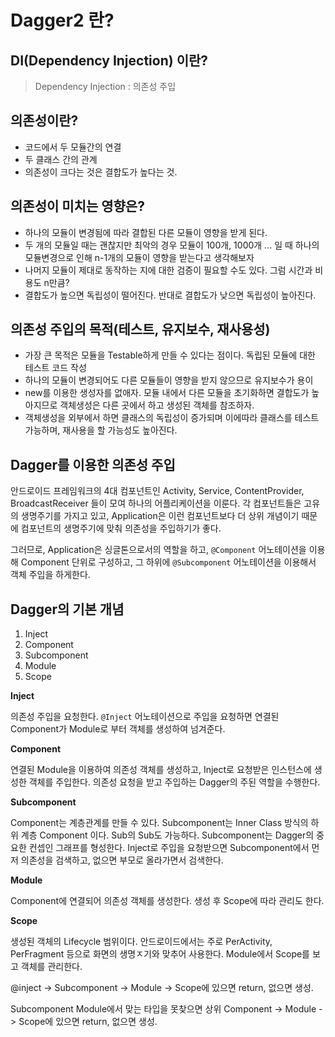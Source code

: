 # Dagger2 란?

## DI(Dependency Injection) 이란?

> Dependency Injection : 의존성 주입

## 의존성이란?

- 코드에서 두 모듈간의 연결
- 두 클래스 간의 관계
- 의존성이 크다는 것은 결합도가 높다는 것.

## 의존성이 미치는 영향은?

- 하나의 모듈이 변경됨에 따라 결합된 다른 모듈이 영향을 받게 된다.
- 두 개의 모듈일 때는 괜찮지만 최악의 경우 모듈이 100개, 1000개 ... 일 때 하나의 모듈변경으로 인해 n-1개의 모듈이 영향을 받는다고 생각해보자
- 나머지 모듈이 제대로 동작하는 지에 대한 검증이 필요할 수도 있다. 그럼 시간과 비용도 n만큼?
- 결합도가 높으면 독립성이 떨어진다. 반대로 결합도가 낮으면 독립성이 높아진다.

## 의존성 주입의 목적(테스트, 유지보수, 재사용성)

- 가장 큰 목적은 모듈을 Testable하게 만들 수 있다는 점이다. 독립된 모듈에 대한 테스트 코드 작성
- 하나의 모듈이 변경되어도 다른 모듈들이 영향을 받지 않으므로 유지보수가 용이
- new를 이용한 생성자를 없애자. 모듈 내에서 다른 모듈을 초기화하면 결합도가 높아지므로 객체생성은 다른 곳에서 하고 생성된 객체를 참조하자.
- 객체생성을 외부에서 하면 클래스의 독립성이 증가되며 이에따라 클래스를 테스트 가능하며, 재사용을 할 가능성도 높아진다.

## Dagger를 이용한 의존성 주입

안드로이드 프레임워크의 4대 컴포넌트인 Activity, Service, ContentProvider, BroadcastReceiver 들이 모여 하나의 어플리케이션을 이룬다. 각 컴포넌트들은 고유의 생명주기를 가지고 있고, Application은 이런 컴포넌트보다 더 상위 개념이기 때문에 컴포넌트의 생명주기에 맞춰 의존성을 주입하기가 좋다.

그러므로, Application은 싱글톤으로서의 역할을 하고, `@Component` 어노테이션을 이용해 Component 단위로 구성하고, 그 하위에 `@Subcomponent` 어노테이션을 이용해서 객체 주입을 하게한다.

## Dagger의 기본 개념

1. Inject
2. Component
3. Subcomponent
4. Module
5. Scope

**Inject**

의존성 주입을 요청한다. `@Inject` 어노테이션으로 주입을 요청하면 연결된 Component가 Module로 부터 객체를 생성하여 넘겨준다.

**Component**

연결된 Module을 이용하여 의존성 객체를 생성하고, Inject로 요청받은 인스턴스에 생성한 객체를 주입한다. 의존성 요청을 받고 주입하는 Dagger의 주된 역할을 수행한다.

**Subcomponent**

Component는 계층관계를 만들 수 있다. Subcomponent는 Inner Class 방식의 하위 계층 Component 이다. Sub의 Sub도 가능하다. Subcomponent는 Dagger의 중요한 컨셉인 그래프를 형성한다. Inject로 주입을 요청받으면 Subcomponent에서 먼저 의존성을 검색하고, 없으면 부모로 올라가면서 검색한다.

**Module**

Component에 연결되어 의존성 객체를 생성한다. 생성 후 Scope에 따라 관리도 한다.

**Scope**

생성된 객체의 Lifecycle 범위이다. 안드로이드에서는 주로 PerActivity, PerFragment 등으로 화면의 생명ㅈ기와 맞추어 사용한다. Module에서 Scope를 보고 객체를 관리한다.


@inject -> Subcomponent -> Module -> Scope에 있으면 return, 없으면 생성.  

Subcomponent Module에서 맞는 타입을 못찾으면 상위 Component -> Module -> Scope에 있으면 return, 없으면 생성.  
